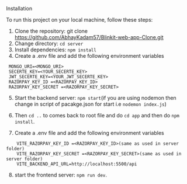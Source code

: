 

 Installation

To run this project on your local machine, follow these steps:

1. Clone the repository: git clone https://github.com/AbhayKadam57/Blinkit-web-app-Clone.git
2. Change directory: `cd server`
3. Install dependencies: `npm install`
4. Create a .env file and add the following environment variables

```
 MONGO_URI=<MONGO_URI>
 SECERTE_KEY=<YOUR_SECERTE_KEY>
 JWT_SECERTE_KEY=<YOUR_JWT_SECERTE_KEY>
 RAZORPAY_KEY_ID =<RAZORPAY_KEY_ID>
 RAZORPAY_KEY_SECRET =<RAZORPAY_KEY_SECRET>

```

5. Start the backend server: `npm start`(if you are using nodemon then change in script of pacakge.json for start i.e `nodemon index.js`)

6. Then `cd ..` to comes back to root file and do `cd app` and then do `npm install`.

7. Create a .env file and add the following environment variables

```
    VITE_RAZORPAY_KEY_ID =<RAZORPAY_KEY_ID>(same as used in server folder)
    VITE_RAZORPAY_KEY_SECRET =<RAZORPAY_KEY_SECRET>(same as used in server folder)
    VITE_BACKEND_API_URL=http://localhost:5500/api

```

8. start the frontend server: `npm run dev`.

